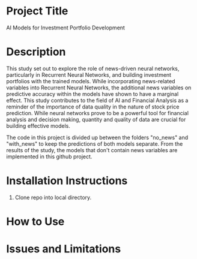 # Project Title
AI Models for Investment Portfolio Development

# Description

This study set out to explore the role of news-driven neural networks, particularly in Recurrent Neural Networks, and building investment portfolios with the trained models. While incorporating news-related variables into Recurrent Neural Networks, the additional news variables on predictive accuracy within the models have shown to have a marginal effect. This study contributes to the field of AI and Financial Analysis as a reminder of the importance of data quality in the nature of stock price prediction. While neural networks prove to be a powerful tool for financial analysis and decision making, quantity and quality of data are crucial for building effective models.

The code in this project is divided up between the folders "no_news" and "with_news" to keep the predictions of both models separate. From the results of the study, the models that don't contain news variables are implemented in this github project.


# Installation Instructions

1. Clone repo into local directory.


# How to Use


# Issues and Limitations
